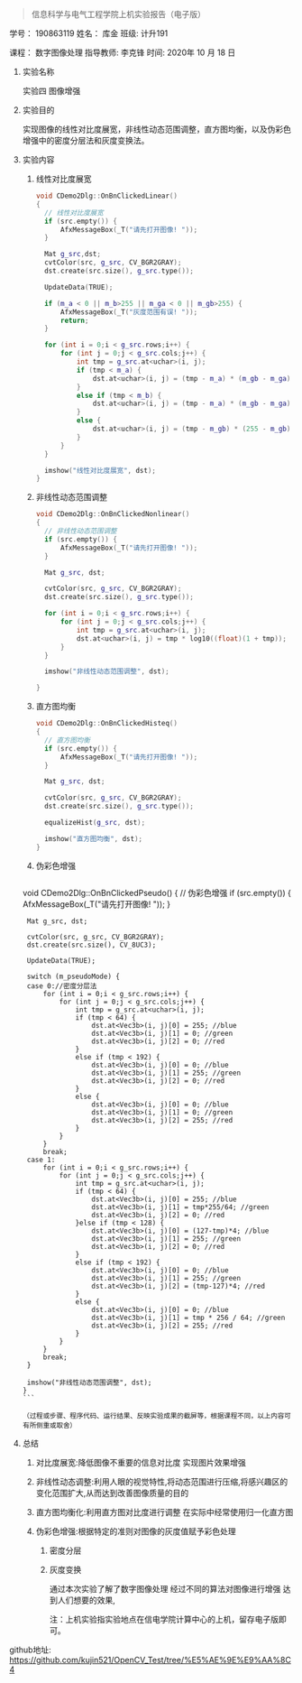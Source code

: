 > 信息科学与电气工程学院上机实验报告（电子版）

学号： 190863119 姓名： 库金 班级: 计升191

课程： 数字图像处理 指导教师: 李克锋 时间: 2020年 10 月 18 日

1.  实验名称

    实验四 图像增强

2.  实验目的

    实现图像的线性对比度展宽，非线性动态范围调整，直方图均衡，以及伪彩色增强中的密度分层法和灰度变换法。

3. 实验内容

   1. 线性对比度展宽

      ```c++
      void CDemo2Dlg::OnBnClickedLinear()
      {
      	// 线性对比度展宽
      	if (src.empty()) {
      		AfxMessageBox(_T("请先打开图像! "));
      	}
      
      	Mat g_src,dst;
      	cvtColor(src, g_src, CV_BGR2GRAY);
      	dst.create(src.size(), g_src.type());
      
      	UpdateData(TRUE);
      
      	if (m_a < 0 || m_b>255 || m_ga < 0 || m_gb>255) {
      		AfxMessageBox(_T("灰度范围有误! "));
      		return;
      	}
      
      	for (int i = 0;i < g_src.rows;i++) {
      		for (int j = 0;j < g_src.cols;j++) {
      			int tmp = g_src.at<uchar>(i, j);
      			if (tmp < m_a) {
      				dst.at<uchar>(i, j) = (tmp - m_a) * (m_gb - m_ga) / (m_b - m_a) + m_ga;
      			}
      			else if (tmp < m_b) {
      				dst.at<uchar>(i, j) = (tmp - m_a) * (m_gb - m_ga) / (m_b - m_a) + m_ga;
      			}
      			else {
      				dst.at<uchar>(i, j) = (tmp - m_gb) * (255 - m_gb) / (255 - m_b) + m_gb;
      			}
      		}
      	}
      
      	imshow("线性对比度展宽", dst);
      }
      ```

      

   2. 非线性动态范围调整

      ```c++
      void CDemo2Dlg::OnBnClickedNonlinear()
      {
      	// 非线性动态范围调整
      	if (src.empty()) {
      		AfxMessageBox(_T("请先打开图像! "));
      	}
      
      	Mat g_src, dst;
      
      	cvtColor(src, g_src, CV_BGR2GRAY);
      	dst.create(src.size(), g_src.type());
      
      	for (int i = 0;i < g_src.rows;i++) {
      		for (int j = 0;j < g_src.cols;j++) {
      			int tmp = g_src.at<uchar>(i, j);
      			dst.at<uchar>(i, j) = tmp * log10((float)(1 + tmp));
      		}
      	}
      
      	imshow("非线性动态范围调整", dst);
      
      }
      ```

   3. 直方图均衡

      ```c++
      void CDemo2Dlg::OnBnClickedHisteq()
      {
      	// 直方图均衡
      	if (src.empty()) {
      		AfxMessageBox(_T("请先打开图像! "));
      	}
      
      	Mat g_src, dst;
      
      	cvtColor(src, g_src, CV_BGR2GRAY);
      	dst.create(src.size(), g_src.type());
      
      	equalizeHist(g_src, dst);
      
      	imshow("直方图均衡", dst);
      }
      ```

   4.  伪彩色增强

       ```c++
   void CDemo2Dlg::OnBnClickedPseudo()
       {
   	// 伪彩色增强
       	if (src.empty()) {
   		AfxMessageBox(_T("请先打开图像! "));
       	}
       
       	Mat g_src, dst;
       
       	cvtColor(src, g_src, CV_BGR2GRAY);
       	dst.create(src.size(), CV_8UC3);
       
       	UpdateData(TRUE);
       
       	switch (m_pseudoMode) {
       	case 0://密度分层法
       		for (int i = 0;i < g_src.rows;i++) {
       			for (int j = 0;j < g_src.cols;j++) {
       				int tmp = g_src.at<uchar>(i, j);
       				if (tmp < 64) {
       					dst.at<Vec3b>(i, j)[0] = 255; //blue
       					dst.at<Vec3b>(i, j)[1] = 0; //green
       					dst.at<Vec3b>(i, j)[2] = 0; //red
       				}
       				else if (tmp < 192) {
       					dst.at<Vec3b>(i, j)[0] = 0; //blue
       					dst.at<Vec3b>(i, j)[1] = 255; //green
       					dst.at<Vec3b>(i, j)[2] = 0; //red
       				}
       				else {
       					dst.at<Vec3b>(i, j)[0] = 0; //blue
       					dst.at<Vec3b>(i, j)[1] = 0; //green
       					dst.at<Vec3b>(i, j)[2] = 255; //red
       				}
       			}
       		}
       		break;
       	case 1:
       		for (int i = 0;i < g_src.rows;i++) {
       			for (int j = 0;j < g_src.cols;j++) {
       				int tmp = g_src.at<uchar>(i, j);
       				if (tmp < 64) {
       					dst.at<Vec3b>(i, j)[0] = 255; //blue
       					dst.at<Vec3b>(i, j)[1] = tmp*255/64; //green
       					dst.at<Vec3b>(i, j)[2] = 0; //red
       				}else if (tmp < 128) {
       					dst.at<Vec3b>(i, j)[0] = (127-tmp)*4; //blue
       					dst.at<Vec3b>(i, j)[1] = 255; //green
       					dst.at<Vec3b>(i, j)[2] = 0; //red
       				}
       				else if (tmp < 192) {
       					dst.at<Vec3b>(i, j)[0] = 0; //blue
       					dst.at<Vec3b>(i, j)[1] = 255; //green
       					dst.at<Vec3b>(i, j)[2] = (tmp-127)*4; //red
       				}
       				else {
       					dst.at<Vec3b>(i, j)[0] = 0; //blue
       					dst.at<Vec3b>(i, j)[1] = tmp * 256 / 64; //green
       					dst.at<Vec3b>(i, j)[2] = 255; //red
       				}
       			}
       		}
       		break;
       	}
       
       	imshow("非线性动态范围调整", dst);
       }
       ```
       
       （过程或步骤、程序代码、运行结果、反映实验成果的截屏等，根据课程不同，以上内容可有所侧重或取舍）

4.  总结

    1.  对比度展宽:降低图像不重要的信息对比度 实现图片效果增强

    2.  非线性动态调整:利用人眼的视觉特性,将动态范围进行压缩,将感兴趣区的变化范围扩大,从而达到改善图像质量的目的

    3.  直方图均衡化:利用直方图对比度进行调整 在实际中经常使用归一化直方图

    4.  伪彩色增强:根据特定的准则对图像的灰度值赋予彩色处理

        1.  密度分层

        2.  灰度变换

            通过本次实验了解了数字图像处理 经过不同的算法对图像进行增强 达到人们想要的效果,

            注：上机实验指实验地点在信电学院计算中心的上机，留存电子版即可。

github地址: https://github.com/kujin521/OpenCV_Test/tree/%E5%AE%9E%E9%AA%8C4
